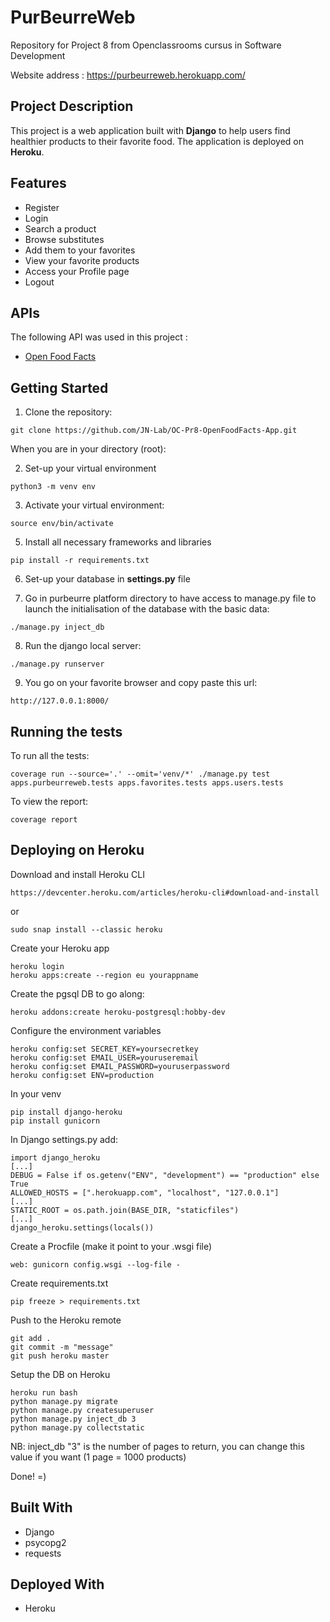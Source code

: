 # PurBeurreWeb
Repository for Project 8 from Openclassrooms cursus in Software Development

Website address : https://purbeurreweb.herokuapp.com/

## Project Description
This project is a web application built with **Django** to help users find healthier products to their favorite food.
The application is deployed on **Heroku**.

## Features
* Register
* Login
* Search a product
* Browse substitutes
* Add them to your favorites
* View your favorite products
* Access your Profile page
* Logout

## APIs
The following API was used in this project :
* [Open Food Facts](https://developers.google.com/maps/get-started/)

## Getting Started

1. Clone the repository:
```
git clone https://github.com/JN-Lab/OC-Pr8-OpenFoodFacts-App.git
```

When you are in your directory (root):

2. Set-up your virtual environment
```
python3 -m venv env
```

3. Activate your virtual environment:
```
source env/bin/activate
```

5. Install all necessary frameworks and libraries
```
pip install -r requirements.txt
```

6. Set-up your database in **settings.py** file

7. Go in purbeurre platform directory to have access to manage.py file to launch the initialisation of the database with the basic data:
```
./manage.py inject_db
```

8. Run the django local server:
```
./manage.py runserver
```

9. You go on your favorite browser and copy paste this url:
```
http://127.0.0.1:8000/
```

## Running the tests
To run all the tests:
```
coverage run --source='.' --omit='venv/*' ./manage.py test apps.purbeurreweb.tests apps.favorites.tests apps.users.tests
```
To view the report:
```
coverage report
```

## Deploying on Heroku
Download and install Heroku CLI
```
https://devcenter.heroku.com/articles/heroku-cli#download-and-install
```
or
```
sudo snap install --classic heroku
```

Create your Heroku app
```
heroku login
heroku apps:create --region eu yourappname
```
Create the pgsql DB to go along:
```
heroku addons:create heroku-postgresql:hobby-dev
```

Configure the environment variables
```
heroku config:set SECRET_KEY=yoursecretkey
heroku config:set EMAIL_USER=youruseremail
heroku config:set EMAIL_PASSWORD=youruserpassword
heroku config:set ENV=production
```

In your venv
```
pip install django-heroku
pip install gunicorn
```

In Django settings.py add:
```
import django_heroku
[...]
DEBUG = False if os.getenv("ENV", "development") == "production" else True
ALLOWED_HOSTS = [".herokuapp.com", "localhost", "127.0.0.1"]
[...]
STATIC_ROOT = os.path.join(BASE_DIR, "staticfiles")
[...]
django_heroku.settings(locals())
```

Create a Procfile (make it point to your .wsgi file)
```
web: gunicorn config.wsgi --log-file -
```

Create requirements.txt
```
pip freeze > requirements.txt
```

Push to the Heroku remote
```
git add .
git commit -m "message"
git push heroku master
```

Setup the DB on Heroku
```
heroku run bash
python manage.py migrate
python manage.py createsuperuser
python manage.py inject_db 3
python manage.py collectstatic
```
NB: inject_db "3" is the number of pages to return, you can change this value if you want (1 page = 1000 products)

Done! =)

## Built With
* Django
* psycopg2
* requests

## Deployed With
* Heroku
